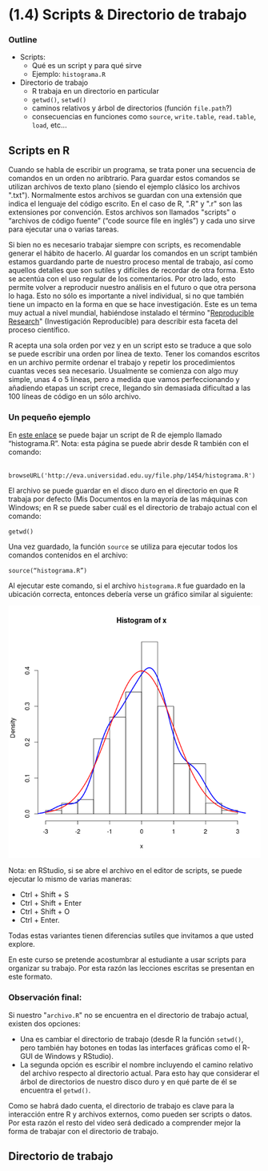 
(1.4) Scripts & Directorio de trabajo
=====================================

### Outline

* Scripts:
    - Qué es un script y para qué sirve
    - Ejemplo: `histograma.R`
* Directorio de trabajo
    - R trabaja en un directorio en particular
    - `getwd()`, `setwd()`
    - caminos relativos y árbol de directorios (función `file.path`?)
    - consecuencias en funciones como `source`, `write.table`, `read.table`, `load`, etc...

Scripts en R
------------

Cuando se habla de escribir un programa, se trata poner una secuencia de comandos en un orden no aribtrario. Para guardar estos comandos se utilizan archivos de texto plano (siendo el ejemplo clásico  los archivos ".txt"). Normalmente estos archivos se guardan con una extensión que indica el lenguaje del código escrito. En el caso de R, ".R" y ".r" son las extensiones por convención. Estos archivos son llamados "scripts" o “archivos de código fuente” (“code source file en inglés”) y cada uno sirve para ejecutar una o varias tareas.

Si bien no es necesario trabajar siempre con scripts, es recomendable generar el hábito de hacerlo. Al guardar los comandos en un script también estamos guardando parte de nuestro proceso mental de trabajo, así como aquellos detalles que son sutiles y difíciles de recordar de otra forma. Esto se acentúa con el uso regular de los comentarios. Por otro lado, esto permite volver a reproducir nuestro análisis en el futuro o que otra persona lo haga. Esto no sólo es importante a nivel individual, si no que también tiene un impacto en la forma en que se hace investigación. Este es un tema muy actual a nivel mundial, habiéndose instalado el término "[Reproducible Research](http://stats.stackexchange.com/questions/14999/how-are-we-defining-reproducible-research#15006)" (Investigación Reproducible) para describir esta faceta del proceso científico.

R acepta una sola orden por vez y en un script esto se traduce a que solo se puede escribir una orden por línea de texto. Tener los comandos escritos en un archivo permite ordenar el trabajo y repetir los procedimientos cuantas veces sea necesario. Usualmente se comienza con algo muy simple, unas 4 o 5 líneas, pero a medida que vamos perfeccionando y añadiendo etapas un script crece, llegando sin demasiada dificultad a las 100 líneas de código en un sólo archivo.

### Un pequeño ejemplo

En [este enlace](http://eva.universidad.edu.uy/file.php/1454/histograma.R) se puede bajar un script de R de ejemplo llamado “histograma.R”. Nota: esta página se puede abrir desde R también con el comando:

        browseURL('http://eva.universidad.edu.uy/file.php/1454/histograma.R')

El archivo se puede guardar en el disco duro en el directorio en que R trabaja por defecto (Mis Documentos en la mayoría de las máquinas con Windows; en R se puede saber cuál es el directorio de trabajo actual con el comando:

    getwd()

Una vez guardado, la función `source` se utiliza para ejecutar todos los comandos contenidos en el archivo:

    source(“histograma.R”)

Al ejecutar este comando, si el archivo `histograma.R` fue guardado en la ubicación correcta, entonces debería verse un gráfico similar al siguiente:

![**Imagen creada con el script `histograma.R`**](files/histograma.png "Una distribución aproximadamente normal")

Nota: en RStudio, si se abre el archivo en el editor de scripts, se puede ejecutar lo mismo de varias maneras:

 * Ctrl + Shift + S
 * Ctrl + Shift + Enter
 * Ctrl + Shift + O
 * Ctrl + Enter.

Todas estas variantes tienen diferencias sutiles que invitamos a que usted explore.

En este curso se pretende acostumbrar al estudiante a usar scripts para organizar su trabajo. Por esta razón las lecciones escritas se presentan en este formato.

### Observación final:

Si nuestro "`archivo.R`" no se encuentra en el directorio de trabajo actual, existen dos opciones:

* Una es cambiar el directorio de trabajo (desde R la función `setwd()`, pero también hay botones en todas las interfaces gráficas como el R-GUI de Windows y RStudio).
* La segunda opción es escribir el nombre incluyendo el camino relativo del archivo respecto al directorio actual. Para esto hay que considerar el árbol de directorios de nuestro disco duro y en qué parte de él se encuentra el `getwd()`.

Como se habrá dado cuenta, el directorio de trabajo es clave para la interacción entre R y archivos externos, como pueden ser scripts o datos. Por esta razón el resto del video será dedicado a comprender mejor la forma de trabajar con el directorio de trabajo.

Directorio de trabajo
---------------------


